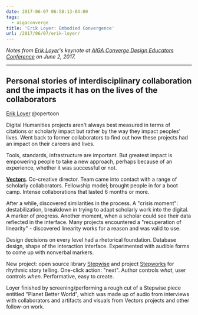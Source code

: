 ```yaml
---
date: 2017-06-07 06:58:13-04:00
tags:
  - aigaconverge
title: 'Erik Loyer: Embodied Convergence'
url: /2017/06/07/erik-loyer/
---
```



*Notes from [Erik Loyer](http://www.erikloyer.com)'s keynote at [AIGA Converge Design Educators Conference](http://converge.aiga.org/) on June 2, 2017.*

* * *

## Personal stories of interdisciplinary collaboration and the impacts it has on the lives of the collaborators

[Erik Loyer](http://www.erikloyer.com) @opertoon

Digital Humanities projects aren't always best measured in terms of citations or scholarly impact
but rather by the way they impact peoples' lives.  Went back to
former collaborators to find out how these projects had an impact
on their careers and lives.

Tools, standards, infrastructure are important. But greatest impact is
empowering people to take a new approach, perhaps because of an experience,
whether it was successful or not.

[**Vectors**](http://vectors.usc.edu/).  Co-creative director. Team came into contact with a range of
scholarly collaborators.  Fellowship model; brought people in for a boot camp.
Intense collaborations that lasted 6 months or more.

After a while, discovered similarities in the process.  A "crisis moment": destabilization, breakdown
in trying to adapt scholarly work into the digital.  A marker of progress.
Another moment, when a scholar could see their data reflected in the interface.
Many projects encountered a "recuperation of linearity" - discovered linearity
works for a reason and was valid to use.

Design decisions on every level had a rhetorical foundation.  Database design,
shape of the interaction interface.  Experimented with audible forms to
come up with nonverbal markers.

New project: open source library [Stepwise](https://github.com/eloyer/stepwise)
and project [Stepworks](http://step.works/) for rhythmic story telling.
One-click action: "next".   Author controls *what*, user controls *when*.
Performative, easy to create.

Loyer finished by screening/performing a rough cut of a Stepwise piece entitled "Planet Better World",
which was made up of audio from interviews with collaborators and artifacts and
visuals from Vectors projects and other follow-on work.
